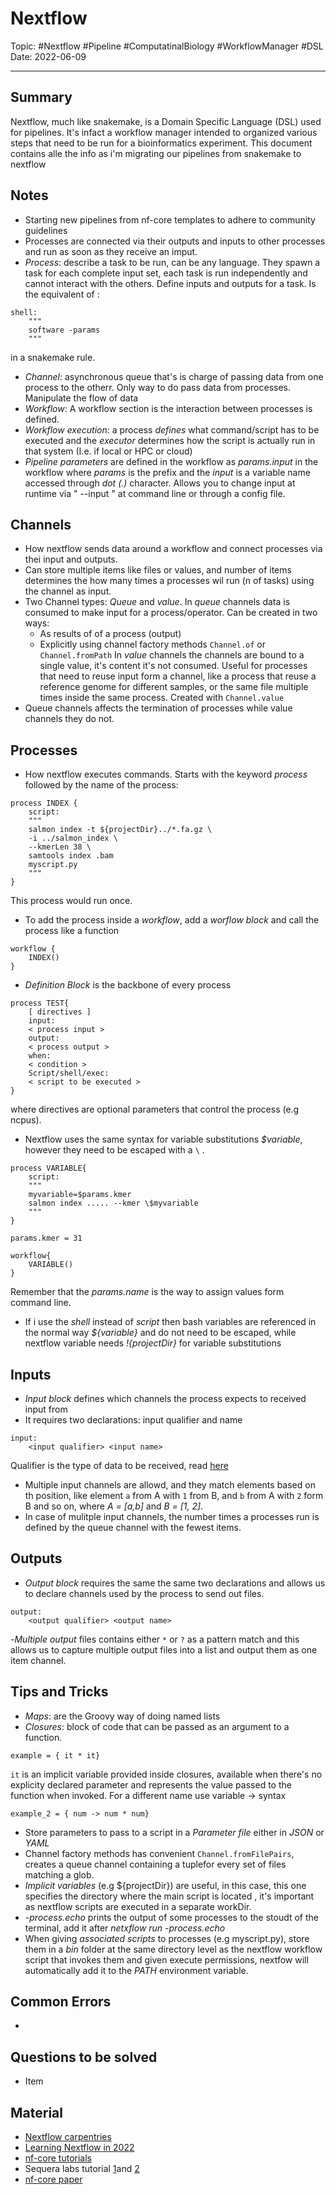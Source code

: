 
# Nextflow
Topic: #Nextflow #Pipeline #ComputatinalBiology #WorkflowManager #DSL
Date: 2022-06-09


---

## Summary
Nextflow, much like snakemake, is a Domain Specific Language (DSL) used for pipelines. It's infact a workflow manager intended to organized various steps that need to be run for a bioinformatics experiment. This document contains alle the info as i'm migrating our pipelines from snakemake to nextflow

## Notes
- Starting new pipelines from nf-core templates to adhere to community guidelines
- Processes are connected via their outputs and inputs to other processes and run as soon as they receive an imput.
- *Process*: describe a task to be run, can be any language. They spawn a task for each complete input set, each task is run independently and cannot interact with the others. Define inputs and outputs for a task. Is the equivalent of :
```  
shell: 
	""" 
	software -params 
	""" 
``` 
in a snakemake rule.
- *Channel*: asynchronous queue that's is charge of passing data from one process to the otherr. Only way to do pass data from processes. Manipulate the flow of data
- *Workflow*: A workflow section is the interaction between processes is defined.
- *Workflow execution*: a process *defines* what command/script has to be executed and the *executor* determines how the script is actually run in that system (I.e. if local or HPC or cloud)
- *Pipeline parameters* are defined in the workflow as *params.input* in the workflow where *params* is the prefix and the *input* is a variable name accessed through *dot (.)* character. Allows you to change input at runtime via " --input " at command line or through a config file. 

## Channels
- How nextflow sends data around a workflow and connect processes via thei input and outputs.
- Can store multiple items like files or values, and number of items determines the how many times a processes wil run (n of tasks) using the channel as input.
- Two Channel types: *Queue* and *value*. In *queue* channels data is consumed to make input for a process/operator. Can be created in two ways: 
	-  As results of of a process (output)
	- Explicitly using channel factory methods `Channel.of` or `Channel.fromPath`
	In *value* channels the channels are bound to a single value, it's content it's not consumed. Useful for processes that need to reuse input form a channel, like a process that reuse a reference genome for different samples, or the same file multiple times inside the same process. Created with `Channel.value`
- Queue channels affects the termination of processes while value channels they do not.



## Processes
- How nextflow executes commands. Starts with the keyword *process* followed by the name of the process:
```
process INDEX {
	script:
	"""
	salmon index -t ${projectDir}../*.fa.gz \
	-i ../salmon_index \
	--kmerLen 38 \
	samtools index .bam
	myscript.py
	"""
}
```
This process would run once.
- To add the process inside a *workflow*, add a *worflow block* and call the process like a function
```
workflow {
	INDEX()
}
```
- *Definition Block* is the backbone of every process
```
process TEST{
	[ directives ] 
	input:
	< process input >
	output:
	< process output >
	when:
	< condition >
	Script/shell/exec:
	< script to be executed >
}
``` 
where directives are optional parameters that control the process (e.g ncpus).
- Nextflow uses the same syntax for variable substitutions *$variable*, however they need to be escaped with a `\` .
``` 
process VARIABLE{
	script:
	"""
	myvariable=$params.kmer
	salmon index ..... --kmer \$myvariable
	"""
}

params.kmer = 31

workflow{
	VARIABLE()
}
```
Remember that the *params.name* is the way to assign values form command line.
- If i use the *shell* instead of *script* then bash variables are referenced in the normal way *${variable}* and do not need to be escaped, while nextflow variable needs *!{projectDir}* for variable substitutions

## Inputs
- *Input block* defines which channels the process expects to received input from 
- It requires two declarations: input qualifier and name
```
input:
	<input qualifier> <input name>
```
Qualifier is the type of data to be received, read [here](https://carpentries-incubator.github.io/workflows-nextflow/05-processes-part1/index.html#input-qualifiers)
- Multiple input channels are allowd, and they match elements based on th position, like element `a` from A with `1` from B, and `b` from A with `2` form B and so on, where *A = [a,b]* and *B = [1, 2]*.
- In case of mulitple input channels, the number times a processes run is defined by the queue channel with the fewest items.

## Outputs
- *Output block* requires the same the same two declarations and allows us to declare channels used by the process to send out files.
```
output:
	<output qualifier> <output name>
```
-*Multiple output* files contains either `*` or `?` as a pattern match and this allows us to capture multiple output files into a list and output them as one item channel.
## Tips and Tricks
- *Maps*: are the Groovy way of doing named lists
- *Closures*: block of code that can be passed as an argument to a function. 
```
example = { it * it}
```
`it` is an implicit variable provided inside closures, available when there's no explicity declared parameter and represents the value passed to the function when invoked. For a different name use variable -> syntax
```
example_2 = { num -> num * num}
```
- Store parameters to pass to a script in a *Parameter file* either in *JSON* or *YAML*
- Channel factory methods has  convenient `Channel.fromFilePairs`, creates a queue channel containing a tuplefor every set of files matching a glob.
- *Implicit variables* (e.g ${projectDir}) are useful, in this case, this one specifies the directory where the main script is located , it's important as nextflow scripts are executed in a separate workDir.
- *-process.echo* prints the output of some processes to the stoudt of the terminal, add it after *netxflow run -process.echo*
- When giving *associated scripts* to processes (e.g myscript.py), store them in a *bin* folder at the same directory level as the nextflow workflow script that invokes them and given execute permissions, nextfow will automatically add it to the *PATH* environment variable.

## Common Errors
- 

## Questions to be solved
- Item

## Material
- [Nextflow carpentries](https://carpentries-incubator.github.io/workflows-nextflow/index.html)
- [Learning Nextflow in 2022](https://www.nextflow.io/blog/2022/learn-nextflow-in-2022.html)
- [nf-core tutorials](https://nf-co.re/docs/usage/nextflow)
- Sequera labs tutorial [1](https://sateeshperi.github.io/nextflow_varcal/nextflow/)and [2](https://training.seqera.io/)
- [nf-core paper](https://www.nature.com/articles/s41587-020-0439-x)